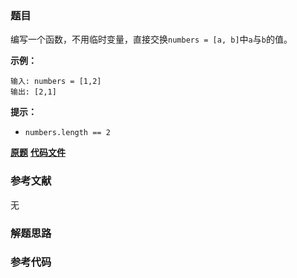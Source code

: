 ### 题目
编写一个函数，不用临时变量，直接交换`numbers = [a, b]`中`a`与`b`的值。

**示例：**

    
    
    输入: numbers = [1,2]
    输出: [2,1]
    

**提示：**

  * `numbers.length == 2`

 **[原题](https://leetcode-cn.com/problems/swap-numbers-lcci/)**    **[代码文件]()**


### 参考文献
无

### 解题思路




### 参考代码

```go


```




